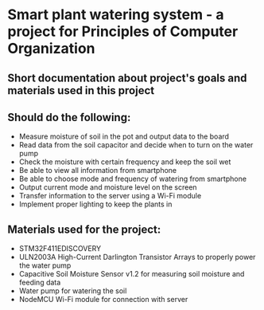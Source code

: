 # Smart plant watering system - a project for Principles of Computer Organization
## Short documentation about project's goals and materials used in this project

## Should do the following:
- Measure moisture of soil in the pot and output data to the board
- Read data from the soil capacitor and decide when to turn on the water pump
- Check the moisture with certain frequency and keep the soil wet
- Be able to view all information from smartphone
- Be able to choose mode and frequency of watering from smartphone
- Output current mode and moisture level on the screen
- Transfer information to the server using a Wi-Fi module
- Implement proper lighting to keep the plants in 

## Materials used for the project:
- STM32F411EDISCOVERY
- ULN2003A High-Current Darlington Transistor Arrays to properly power the water pump
- Capacitive Soil Moisture Sensor v1.2 for measuring soil moisture and feeding data
- Water pump for watering the soil
- NodeMCU Wi-Fi module for connection with server
